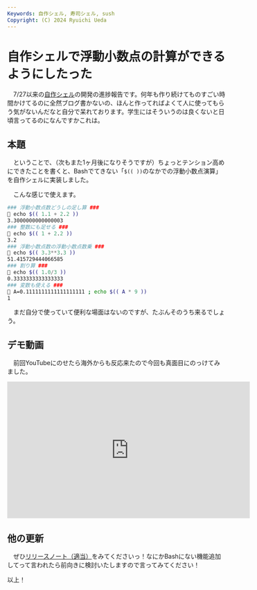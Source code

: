 ```yaml
---
Keywords: 自作シェル, 寿司シェル, sush
Copyright: (C) 2024 Ryuichi Ueda
---
```


# 自作シェルで浮動小数点の計算ができるようにしたった

　7/27以来の[自作シェル](/?page=rusty_bash)の開発の進捗報告です。何年も作り続けてものすごい時間かけてるのに全然ブログ書かないの、ほんと作ってればよくて人に使ってもらう気がないんだなと自分で呆れております。学生にはそういうのは良くないと日頃言ってるのになんですかこれは。

## 本題

　ということで、（次もまた1ヶ月後になりそうですが）ちょっとテンション高めにできたことを書くと、Bashでてきない「`$(( ))`のなかでの浮動小数点演算」を自作シェルに実装しました。

　こんな感じで使えます。

```bash
### 浮動小数点数どうしの足し算 ###
🍣 echo $(( 1.1 + 2.2 ))
3.3000000000000003
### 整数にも足せる ###
🍣 echo $(( 1 + 2.2 ))
3.2
### 浮動小数点数の浮動小数点数乗 ###
🍣 echo $(( 3.3**3.3 ))
51.415729444066585
### 割り算 ###
🍣 echo $(( 1.0/3 ))
0.3333333333333333
### 変数も使える ###
🍣 A=0.1111111111111111111 ; echo $(( A * 9 ))
1
```

　まだ自分で使っていて便利な場面はないのですが、たぶんそのうち来るでしょう。

## デモ動画

　前回YouTubeにのせたら海外からも反応来たので今回も真面目にのっけてみました。

<iframe width="560" height="315" src="https://www.youtube.com/embed/1DgArjRYzVk?si=kV7ocRT4gMb3Id7e" title="YouTube video player" frameborder="0" allow="accelerometer; autoplay; clipboard-write; encrypted-media; gyroscope; picture-in-picture; web-share" referrerpolicy="strict-origin-when-cross-origin" allowfullscreen></iframe>

## 他の更新

　ぜひ[リリースノート（適当）](https://github.com/shellgei/rusty_bash/releases)をみてくださいっ！なにかBashにない機能追加してって言われたら前向きに検討いたしますので言ってみてください！


以上！

